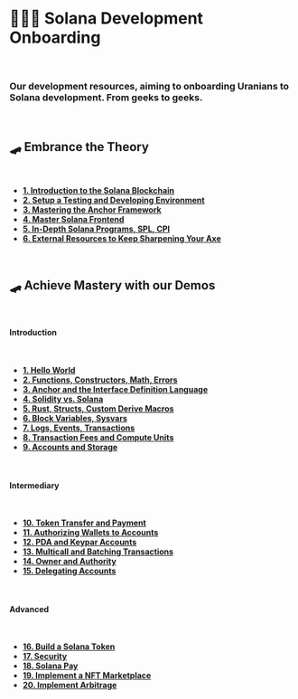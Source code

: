 # 👩🏽‍💻 Solana Development Onboarding

<br>

### Our development resources, aiming to onboarding Uranians to Solana development. From geeks to geeks.

<br>

## 🛹 Embrance the Theory

<br>

* **[1. Introduction to the Solana Blockchain](chapters/1_intro.md)**
* **[2. Setup a Testing and Developing Environment](chapters/2_envs.md)**
* **[3. Mastering the Anchor Framework](chapters/3_anchor.md)**
* **[4. Master Solana Frontend](chapters/4_frontend.md)**
* **[5. In-Depth Solana Programs, SPL, CPI](chapters/5_programs_in_depth.md)**
* **[6. External Resources to Keep Sharpening Your Axe](chapters/6_sharpening_your_axes.md)**

<br>


## 🛹 Achieve Mastery with our Demos

<br>

#### Introduction

<br>

* **[1. Hello World](demos/1_hello_world)**
* **[2. Functions, Constructors, Math, Errors](demos/2_functions)**
* **[3. Anchor and the Interface Definition Language](demos/3_anchor)**
* **[4. Solidity vs. Solana](demos/4_sol_vs_sol)**
* **[5. Rust, Structs, Custom Derive Macros](demos/5_rust)**
* **[6. Block Variables, Sysvars](demos/6_blocks)**
* **[7. Logs, Events, Transactions](demos/7_logs_events_txs)**
* **[8. Transaction Fees and Compute Units](demos/8_transactions)**
* **[9. Accounts and Storage](demos/9_accounts_and_storage)**


<br>

#### Intermediary

<br>

* **[10. Token Transfer and Payment](demos/10_payment)**
* **[11. Authorizing Wallets to Accounts](demos/11_wallets_to_account)**
* **[12. PDA and Keypar Accounts](demos/12_pda)**
* **[13. Multicall and Batching Transactions](demos/13_multicall)**
* **[14. Owner and Authority](demos/14_ownership)**
* **[15. Delegating Accounts](demos/15_delegating)**


<br>

#### Advanced

<br>

* **[16. Build a Solana Token](demos/16_token)**
* **[17. Security](demos/17_security)**
* **[18. Solana Pay](demos/18_solana_pay)**
* **[19. Implement a NFT Marketplace](demos/19_nft_marketplace)**
* **[20. Implement Arbitrage](demos/20_arbitrage)**






